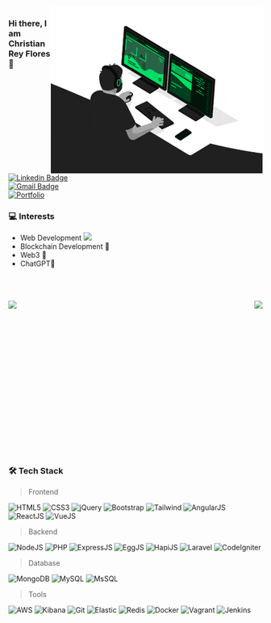 <img align="right" src="https://raw.githubusercontent.com/channox32/channox32/master/developer.gif" alt="Coder GIF" width="420" height="330">



### Hi there, I am Christian Rey Flores 👋

[![Linkedin Badge](https://img.shields.io/badge/-christianreyflores-blue?style=flat-square&logo=Linkedin&logoColor=white&link=https://www.linkedin.com/in/christian-rey-flores/)](https://www.linkedin.com/in/christian-rey-flores/)\
[![Gmail Badge](https://img.shields.io/badge/-flores.christianrey@gmail.com-c14438?style=flat-square&logo=Gmail&logoColor=white&link=mailto:flores.christianrey@gmail.com)](mailto:flores.christianrey@gmail.com)\
[![Portfolio](https://img.shields.io/badge/-ChristianReyFloresPortfolio-fff?style=flat&logo=github&logoColor=000&link=https://channox32.github.io/)](https://channox32.github.io/)

### 💻  Interests

- Web Development <img src="https://media.giphy.com/media/WUlplcMpOCEmTGBtBW/giphy.gif" width="30"> 
- Blockchain Development 🐶
- Web3 🚀
- ChatGPT🤖 


\
\
\
    <a href="javascript:void(0)">
      <img align="right" width="auto" height="auto" src="https://github-readme-stats.vercel.app/api?username=channox32&show_icons=true&theme=synthwave&border_color=61dafb&hide_border=true&count_private=true&include_all_commits=true" />
    </a>
    <a href="javascript:void(0)">
        <img align="left" width="auto" height="auto" src="https://github-readme-stats.vercel.app/api/top-langs/?username=channox32&theme=synthwave&layout=compact&hide_border=true" />
    </a>

<br/><br/><br/><br/><br/><br/><br/><br/><br/><br/><br/><br/><br/><br/><br/><br/><br/>

### 🛠 Tech Stack
> Frontend

![HTML5](https://img.shields.io/badge/-HTML5-fff?style=flat&logo=HTML5)
![CSS3](https://img.shields.io/badge/-CSS3-fff?style=flat&logo=CSS3&logoColor=blue)
![jQuery](https://img.shields.io/badge/-jQuery-fff?style=flat&logo=jquery&logoColor=blue)
![Bootstrap](https://img.shields.io/badge/-Bootstrap-fff?style=flat&logo=bootstrap)
![Tailwind](https://img.shields.io/badge/-Tailwind-fff?style=flat&logo=tailwindcss)
![AngularJS](https://img.shields.io/badge/-AngularJS-fff?style=flat&logo=angularjs&logoColor=red)
![ReactJS](https://img.shields.io/badge/-ReactJS-fff?style=flat&logo=react&logoColor=blue)
![VueJS](https://img.shields.io/badge/-VueJS-fff?style=flat&logo=vuedotjs)

> Backend

![NodeJS](https://img.shields.io/badge/-NodeJS-fff?style=flat&logo=nodedotjs)
![PHP](https://img.shields.io/badge/-PHP-fff?style=flat&logo=php)
![ExpressJS](https://img.shields.io/badge/-ExpressJS-fff?style=flat&logo=express&logoColor=red&link=)
![EggJS](https://img.shields.io/badge/-EggJS-fff?style=flat&logo=egg&logoColor=FCC624&link=https://www.eggjs.org/)
![HapiJS](https://img.shields.io/badge/-Hapi.Dev-fff?style=flat&logo=hapi&link=https://hapi.dev/)
![Laravel](https://img.shields.io/badge/-Laravel-fff?style=flat&logo=laravel)
![CodeIgniter](https://img.shields.io/badge/-CodeIgniter-fff?style=flat&logo=CodeIgniter)



> Database

![MongoDB](https://img.shields.io/badge/-MongoDB-fff?style=flat&logo=mongodb)
![MySQL](https://img.shields.io/badge/-MySQL-fff?style=flat&logo=mysql&logoColor=blue)
![MsSQL](https://img.shields.io/badge/-MsSQL-fff?style=flat&logo=microsoftsqlserver&logoColor=F05032)

> Tools

![AWS](https://img.shields.io/badge/AWS-fff?style=flat-square&logo=amazon-aws&logoColor=F05032)
![Kibana](https://img.shields.io/badge/-Kibana-fff?style=flat&logo=Kibana&logoColor=F05032)
![Git](https://img.shields.io/badge/-Git-fff?style=flat&logo=git&logoColor=F05032)
![Elastic](https://img.shields.io/badge/-Elastic-fff?style=flat&logo=elastic&logoColor=F05032)
![Redis](https://img.shields.io/badge/-Redis-fff?style=flat&logo=redis&logoColor=F05032)
![Docker](https://img.shields.io/badge/-Docker-fff?style=flat&logo=docker&logoColor=blue)
![Vagrant](https://img.shields.io/badge/-Vagrant-fff?style=flat&logo=vagrant&logoColor=blue)
![Jenkins](https://img.shields.io/badge/-Jenkins-fff?style=flat&logo=jenkins&logoColor=F05032)

